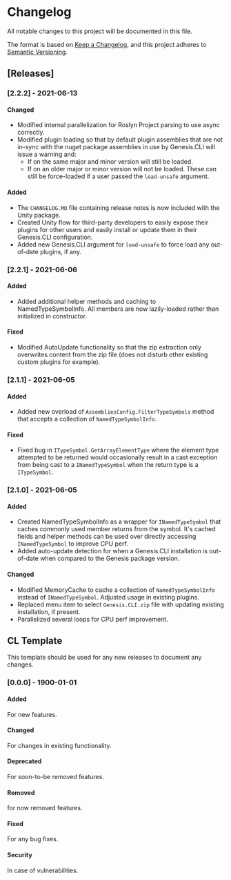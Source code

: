 # Changelog
All notable changes to this project will be documented in this file.

The format is based on [Keep a Changelog](https://keepachangelog.com/en/1.0.0/),
and this project adheres to [Semantic Versioning](https://semver.org/spec/v2.0.0.html).

## [Releases]

### [2.2.2] - 2021-06-13
#### Changed
* Modified internal parallelization for Roslyn Project parsing to use async correctly.
* Modified plugin loading so that by default plugin assemblies that are not in-sync with the nuget package assemblies in use by Genesis.CLI will issue a warning and:
    * If on the same major and minor version will still be loaded.
    * If on an older major or minor version will not be loaded. These can still be force-loaded if a user passed the `load-unsafe` argument.

#### Added
* The `CHANGELOG.MD` file containing release notes is now included with the Unity package.
* Created Unity flow for third-party developers to easily expose their plugins for other users and easily install or update them in their Genesis.CLI configuration.
* Added new Genesis.CLI argument for `load-unsafe` to force load any out-of-date plugins, if any.

### [2.2.1] - 2021-06-06
#### Added
* Added additional helper methods and caching to NamedTypeSymbolInfo. All members are now lazily-loaded rather than initialized in constructor.

#### Fixed
* Modified AutoUpdate functionality so that the zip extraction only overwrites content from the zip file (does not disturb other existing custom plugins for example).

### [2.1.1] - 2021-06-05
#### Added
* Added new overload of `AssembliesConfig.FilterTypeSymbols` method that accepts a collection of `NamedTypeSymbolInfo`.

#### Fixed
* Fixed bug in `ITypeSymbol.GetArrayElementType` where the element type attempted to be returned would occasionally result in a cast exception from being cast to a `INamedTypeSymbol` when the return type is a `ITypeSymbol`.

### [2.1.0] - 2021-06-05
#### Added
* Created NamedTypeSymbolInfo as a wrapper for `INamedTypeSymbol` that caches commonly used member returns from the symbol. It's cached fields and helper methods can be used over directly accessing `INamedTypeSymbol` to improve CPU perf.
* Added auto-update detection for when a Genesis.CLI installation is out-of-date when compared to the Genesis package version. 

#### Changed
* Modified MemoryCache to cache a collection of `NamedTypeSymbolInfo` instead of `INamedTypeSymbol`. Adjusted usage in existing plugins. 
* Replaced menu item to select `Genesis.CLI.zip` file with updating existing installation, if present.
* Parallelized several loops for CPU perf improvement.

## CL Template
This template should be used for any new releases to document any changes.

### [0.0.0] - 1900-01-01
#### Added
For new features.

#### Changed
For changes in existing functionality.

#### Deprecated
For soon-to-be removed features.

#### Removed
for now removed features.

#### Fixed
For any bug fixes.

#### Security
In case of vulnerabilities.